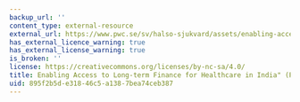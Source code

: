 ```yaml
---
backup_url: ''
content_type: external-resource
external_url: https://www.pwc.se/sv/halso-sjukvard/assets/enabling-access-to-long-term-healthcare-funding-in-india.pdf
has_external_licence_warning: true
has_external_license_warning: true
is_broken: ''
license: https://creativecommons.org/licenses/by-nc-sa/4.0/
title: Enabling Access to Long-term Finance for Healthcare in India" (PDF - 3.2MB)
uid: 895f2b5d-e318-46c5-a138-7bea74ceb387
---
```


